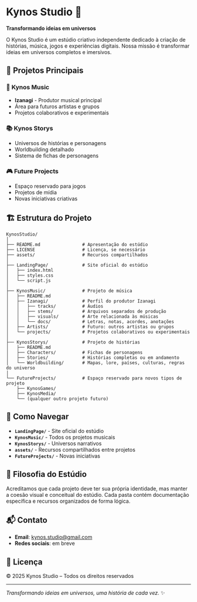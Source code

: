 # Kynos Studio 🌌

**Transformando ideias em universos**

O Kynos Studio é um estúdio criativo independente dedicado à criação de histórias, música, jogos e experiências digitais. Nossa missão é transformar ideias em universos completos e imersivos.

## 🎯 **Projetos Principais**

### 🎵 **Kynos Music**

- **Izanagi** - Produtor musical principal
- Área para futuros artistas e grupos
- Projetos colaborativos e experimentais

### 📚 **Kynos Storys**

- Universos de histórias e personagens
- Worldbuilding detalhado
- Sistema de fichas de personagens

### 🎮 **Future Projects**

- Espaço reservado para jogos
- Projetos de mídia
- Novas iniciativas criativas

## 🏗️ **Estrutura do Projeto**

```
KynosStudio/
│
├── README.md                # Apresentação do estúdio
├── LICENSE                  # Licença, se necessário
├── assets/                  # Recursos compartilhados
│
├── LandingPage/             # Site oficial do estúdio
│   ├── index.html
│   ├── styles.css
│   └── script.js
│
├── KynosMusic/              # Projeto de música
│   ├── README.md
│   ├── Izanagi/             # Perfil do produtor Izanagi
│   │   ├── tracks/          # Áudios
│   │   ├── stems/           # Arquivos separados de produção
│   │   ├── visuals/         # Arte relacionada às músicas
│   │   └── docs/            # Letras, notas, acordes, anotações
│   ├── Artists/             # Futuro: outros artistas ou grupos
│   └── projects/            # Projetos colaborativos ou experimentais
│
├── KynosStorys/             # Projeto de histórias
│   ├── README.md
│   ├── Characters/          # Fichas de personagens
│   ├── Stories/             # Histórias completas ou em andamento
│   └── Worldbuilding/       # Mapas, lore, países, culturas, regras do universo
│
└── FutureProjects/          # Espaço reservado para novos tipos de projeto
    ├── KynosGames/
    ├── KynosMedia/
    └── (qualquer outro projeto futuro)
```

## 🚀 **Como Navegar**

- **`LandingPage/`** - Site oficial do estúdio
- **`KynosMusic/`** - Todos os projetos musicais
- **`KynosStorys/`** - Universos narrativos
- **`assets/`** - Recursos compartilhados entre projetos
- **`FutureProjects/`** - Novas iniciativas

## 🎨 **Filosofia do Estúdio**

Acreditamos que cada projeto deve ter sua própria identidade, mas manter a coesão visual e conceitual do estúdio. Cada pasta contém documentação específica e recursos organizados de forma lógica.

## 📬 **Contato**

- **Email**: kynos.studio@gmail.com
- **Redes sociais**: em breve

## 📄 **Licença**

© 2025 Kynos Studio – Todos os direitos reservados

---

_Transformando ideias em universos, uma história de cada vez._ ✨
